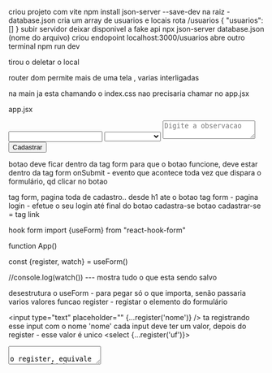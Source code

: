 criou projeto com vite
npm install json-server --save-dev
na raiz - database.json
cria um array de usuarios e locais
rota /usuarios
{
    "usuarios":[]
}
subir servidor deixar disponivel a fake api
npx json-server database.json (nome do arquivo)
criou endopoint localhost:3000/usuarios
abre outro terminal
npm run dev

tirou o deletar o local

router dom permite mais de uma tela , varias interligadas

na main ja esta chamando o index.css
nao precisaria chamar no app.jsx


app.jsx
<form>
<input></input>
<select>
    <option valeu=""></option> //pode passar vazio, pra começar vazio, senao pega o primeiro
    <option valeu="CE">Ceará</option>
    <option valeu="SC">Santa Catarina</option>
    <option valeu="PR">Paraná</option>
</select>
<textarea placeholder="Digite a observacao"></textarea>
<button type="submit">Cadastrar</button>
</form>

botao deve ficar dentro da tag form
para que o botao funcione, deve estar dentro da tag form
onSubmit - evento que acontece toda vez que dispara o formulário, qd clicar no botao

tag form, pagina toda de cadastro.. desde h1 ate o botao
tag form - pagina login - efetue o seu login até final do botao cadastra-se
botao cadastrar-se = tag link 

hook form
import {useForm} from "react-hook-form"

function App()

const {register, watch} = useForm()

//console.log(watch())  --- mostra tudo o que esta sendo salvo

desestrutura o useForm - para pegar só o que importa, senão passaria varios valores
funcao register - registar o elemento do formulário

<input type="text"  placeholder="" {...register('nome')} />
ta registrando esse input com o nome 'nome'
cada input deve ter um valor, depois do register - esse valor é unico
<select {...register('uf')}>
<textarea {...register('obs')}>

o register, equivale a essas 3 linhas == faz a mesma coisa
const [nome, setNome] = useState('')
function handleInput(event){}
<input value={name} onChange={(event) => setNome(event.target.value)}/>


funcao que vai lidar com a submissao do formulario

<form onSubmit={}>

on - evento que acontece
preventDefault - pra nao ir recarregando a todo momento

function handleSubmit(event) {
    event.preventDefault
} --- criada na mao.. nao precisa-- hook form tem a funcao

const {register, handleSubmit} = useForm

useForm tem a handleSubmit - nao precisa passar a funcao acima

function addUser(values){
    console.log(values)
}

<form onSubmit={handleSubmit(addUser)}>
funcao que recebe outra e injeta os valores

dentro do values - vai ter nome, uf e observacao

formState - do hook form 

const {register, formState} = 

<input {...register('nome'), {required: 'Nome é obrigatório'})}>
{formState.errors?.nome?.message}  

= {formState.errors && formState.errors.nome} -- poderia escrever assim tbm
tem erro? tem nome? mostra a mensagem

console.log(formState.errors)

async function addUser(values){
   try {
    console.log(values)

    const resposta = await fetch('http://localhost:3000/usuarios', {
        method: 'post',
        body: JSON.stringfy(values)
    })

    if(resposta.ok === false) {
        alert("houve um erro ao cadastrar o usuário")
    } else {
        alert ("pessoa cadastrada com sucesso")
    }   

    console.log(resposta)

   } catch (error) {
            alert("houve um erro ao cadastrar o usuário - no catch")
   }

}

fetch é nativo, axios precisa instalar - fazem a mesma coisa
vai na url, faz um post, com esse conteudo (no formato de string)
fazer uma requisao, vai retornar uma resposta, por isso coloca numa const
é assincrono, coloca await, pra segurar o retorno da requisao primeiro
aba network - traz o retorno 201, e codigos de retorno
ver no arquivo database.json == deve estar cadastrado la o usuario novo
inspecionar - ok:true - quando a requisao da certo, no objeto
fetch retorna 200 quando da erro, precisa olhar o ok, por isso o tto de erro deve ser inserido antes do catch
fetch - tem que prestar atencao nos codigos de erro, por isso o if e else


https://github.com/douglas-cavalcante/aula_react

post - popular
put - atualizar

ES7 React/Redux/React-Native/JS snippets => extensão do vscode que cria todo componente da função
basta digitar: rafce
React Arrow Function Component Export

react-router-dom
permite fragmentar em varias telas
npm install react-router-dom

pasta pages
Form.jsx


Route - define cada tela da aplicação
Routes - agrupa os route
BrowserRouter - url separado por /

pasta routes
index.jsx
ou na pasta geral
function RoutesApp(){
return ( 
    <BrowserRouter>
    <Routes>
        <Route path='/' element={<Form />}/>    ///importar esse arquivo jsx
)
}

app.jsx

import Routes from ... 
function App(){
    return(
        <RoutesApp />
    )
}

main chama app, arquivo app ve que tem componente de rotas
telas que criar, chama sempre no roteamento

pasta pages
List.jsx



function List () {

    const [lista, setLista] = useState([])   //nome da variavel e nome da funcao que vai alterar a variavel
    //nao tem nada na lista - array vazio  ==== aspas, para string vazio

    async function carregarDados(){
       const resposta = await fetch('http://localhost:3000/locais')
       
        setLista(await resposta.json()) 
    }

  
 o método é >> method: GET = mas nao precisa colocar- por ser fetch ja é automatico


    return (
        <>
            <div>
            <span>tela de listagem</span>

            map// percorre array e retorna linha a linha - retorna cada item da sua lista (variavel que foi salva) 
            // item é o proprio usuario

            {
                lista.map((item) => (
                    <p key={item.id}>
                        {item.nome} | {item.observacao}
                     </p>
                ))
            }

            <button onClick{carregarDados}>Carregar dados</button>
            
        </div>
    )
}

export default List 


armazenar info da api, precisa criar uma variavel de estado, useState vai armazenar o estado e trazer no return

consumir api que retorna array, usar array vazio no useState

nao mostra nada no inicio, array esta vazio, ao clicar no botao, array foi preenchido, tela é renderizada, e mostra os usuarios

loop ao retornar html -- key no <p> para renderizar melhor - da erro mas nao impede de funcionar a aplicacao



<div>
    <table border="1">
        <thead> // coluna
            <tr>
            <td>ID</td>
            <td>Nome</td>
            <td>uf</td>
            </tr>
        </thead>
        <tbody>        
            <tr>  /// table row
                <td>1</td>
                <td>douglas</td>
                <td>CE</td>
            </tr>
              <tr>  /// table row -- nova linha
                <td>1</td>
                <td>douglas</td>
                <td>CE</td>
            </tr>
        </tbody>
    </table>
</div>



<div>
    <table border="1">
        <thead> 
            <tr>
            <td>ID</td>
            <td>Nome</td>
            <td>uf</td>
            <td> ACOES <td>
            </tr>
        </thead>
        <tbody>        
            {
                lista.map((item) => (
                    <tr key={item.id2}>
                        <td> {item.nome} </td> |
                        <td> {item.observacao} </td>
                        <td>
                            <button> Editar </button>
                        </td>
                     </tr>
                ))
            }
        </tbody>
    </table>
</div>


paginação com react - api retorna dados picados - ao clicar em 2, retorna mais dados, exemplo, cada vez retorna 5 dados



lista na tela, sem precisar clicar no botao
useEffect - orientar a tela para disparar algo assim que a tela for renderizada
bloco que codigo que executa, assim que a tela é renderizada

useEffect(() => {
 carregarDados()
}, [])

[] array vazio, senao tela fica em looping infinito

plug in - para desenvolvedor
https://chromewebstore.google.com/detail/react-developer-tools/fmkadmapgofadopljbjfkapdkoienihi?hl=en&pli=1



import { Link } from 'react-router-dom'
<Link to="/"><button>Cadastrar</button></Link>



import { useNavigate } from react-router-dom
const navigate = useNavigate()
<button onClick={() => navigate('/')}>Cadastrar</button>



login - fazer um get - para ver se bate os dados


ROTAS PRIVADAS

login é publica

no Routes.app

function RotaPrivada(){
    //localStorage - pra saber se ta logado ou nao
    
    const estaAutenticado = localStorage.getItem("autenticado")

    return estaAutenticado === true ? (

    ) : Navigate (to='/')
}

<RotaPrivada>


const handleSubmit = () => {
    localStorage.setItem('autenticado', 'true')
}



bootstrap
reactstrap
react-bootrap